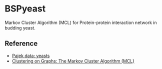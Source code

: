BSPyeast
========

Markov Cluster Algorithm (MCL) for Protein-protein interaction network in budding yeast.

Reference
---------

* [Pajek data: yeasts](http://vlado.fmf.uni-lj.si/pub/networks/data/bio/Yeast/Yeast.htm)
* [Clustering on Graphs: The Markov Cluster Algorithm (MCL)](https://www.cs.ucsb.edu/~xyan/classes/CS595D-2009winter/MCL_Presentation2.pdf)
